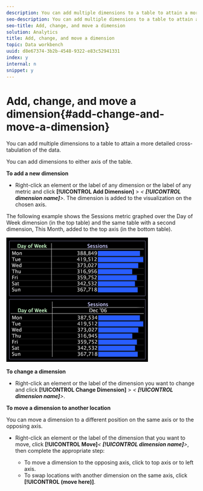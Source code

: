 ```yaml
---
description: You can add multiple dimensions to a table to attain a more detailed cross-tabulation of the data.
seo-description: You can add multiple dimensions to a table to attain a more detailed cross-tabulation of the data.
seo-title: Add, change, and move a dimension
solution: Analytics
title: Add, change, and move a dimension
topic: Data workbench
uuid: d8e67374-3b2b-4548-9322-e83c52941331
index: y
internal: n
snippet: y
---
```


# Add, change, and move a dimension{#add-change-and-move-a-dimension}

You can add multiple dimensions to a table to attain a more detailed cross-tabulation of the data.

 You can add dimensions to either axis of the table.

**To add a new dimension**

* Right-click an element or the label of any dimension or the label of any metric and click **[!UICONTROL Add Dimension]** > *< **[!UICONTROL dimension name]**>.* The dimension is added to the visualization on the chosen axis.

The following example shows the Sessions metric graphed over the Day of Week dimension (in the top table) and the same table with a second dimension, This Month, added to the top axis (in the bottom table).

![](assets/vis_Table_CrossTab.png)

**To change a dimension**

* Right-click an element or the label of the dimension you want to change and click **[!UICONTROL Change Dimension]** > *< **[!UICONTROL dimension name]**>*.

**To move a dimension to another location**

You can move a dimension to a different position on the same axis or to the opposing axis.

* Right-click an element or the label of the dimension that you want to move, click **[!UICONTROL Move]***< **[!UICONTROL dimension name]**>*, then complete the appropriate step:

    * To move a dimension to the opposing axis, click to top axis or to left axis. 
    * To swap locations with another dimension on the same axis, click **[!UICONTROL (move here)]**.

